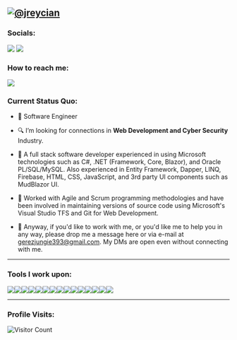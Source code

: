 [![@jreycian](https://raw.githubusercontent.com/jungietrash/jungietrash/main/assets/jungie.gif)](https://facebook.com/jreycian)
------------------------------------------- 
### Socials: 
<a href="https://www.linkedin.com/in/jreycian/"><img src="https://img.shields.io/badge/jreycian-%230077B5.svg?&style=for-the-badge&logo=linkedin&logoColor=white"></a> <a href="https://www.facebook.com/Jjforevs/"><img src="https://img.shields.io/badge/jungiegerez-1877F2?style=for-the-badge&logo=facebook&logoColor=white"></a>
<br>
### How to reach me: 
<a href="mailto: jrsaraosos@gmail.com">
<img src="https://img.shields.io/badge/-jrsaraosos%40gmail.com-7B83EB?&style=for-the-badge&logo=Microsoft-outlook&logoColor=white" ></a>

### Current Status Quo:

- 💼 Software Engineer
- 🔍 I’m looking for connections in <strong>Web Development and Cyber Security</strong> Industry.
- 💬 A full stack software developer experienced in using Microsoft technologies such as C#, .NET (Framework, Core, Blazor), and Oracle PL/SQL/MySQL. Also experienced in Entity Framework, Dapper, LINQ, Firebase, HTML, CSS, JavaScript, and 3rd party UI components such as MudBlazor UI.</p>

- 💬 Worked with Agile and Scrum programming methodologies and have been involved in maintaining versions of source code using Microsoft's Visual Studio TFS and Git for Web Development.

- 💬 Anyway, if you'd like to work with me, or you'd like me to help you in any way, please drop me a message here or via e-mail at <a href="mailto:gerezjungie393@gmail.com">gerezjungie393@gmail.com</a>. My DMs are open even without connecting with me.

------------------------------------------- 

### Tools I work upon:

<div style="display: flex; flex-wrap: wrap;">
<img src="https://img.shields.io/badge/HTML5-%23E34F26.svg?style=for-the-badge&logo=html5&logoColor=white"> 
<img src="https://img.shields.io/badge/CSS3-%2314354C.svg?style=for-the-badge&logo=css3&logoColor=white"> 
<img src="https://img.shields.io/badge/C%23-%23239120.svg?style=for-the-badge&logo=c-sharp&logoColor=white"> 
<img src="https://img.shields.io/badge/Blazor-512BD4.svg?style=for-the-badge&logo=blazor&logoColor=white"> 
<img src="https://img.shields.io/badge/Bootstrap-563D7C.svg?style=for-the-badge&logo=bootstrap&logoColor=white"> 
<img src="https://img.shields.io/badge/SQL-4479A1.svg?style=for-the-badge&logo=sql&logoColor=white"> 
<img src="https://img.shields.io/badge/MySQL-4479A1.svg?style=for-the-badge&logo=mysql&logoColor=white"> 
<img src="https://img.shields.io/badge/Dapper-FFC107.svg?style=for-the-badge&logo=dapper&logoColor=black"> 
<img src="https://img.shields.io/badge/Oracle-F80000.svg?style=for-the-badge&logo=oracle&logoColor=white"> 
<img src="https://img.shields.io/badge/Visual%20Studio-5C2D91.svg?style=for-the-badge&logo=visual-studio&logoColor=white"> 
<img src="https://img.shields.io/badge/Entity%20Framework-512BD4.svg?style=for-the-badge&logo=.net&logoColor=white"> 
<img src="https://img.shields.io/badge/LINQ-512BD4.svg?style=for-the-badge&logo=linq&logoColor=white"> 
<img src="https://img.shields.io/badge/Firebase-FFCA28.svg?style=for-the-badge&logo=firebase&logoColor=black"> 
<img src="https://img.shields.io/badge/Git-F05032.svg?style=for-the-badge&logo=git&logoColor=white"> 
<img src="https://img.shields.io/badge/Microsoft%20TFS-0078D7.svg?style=for-the-badge&logo=visual-studio&logoColor=white">
</div>

------------------------------------------- 

### Profile Visits:
![Visitor Count](https://profile-counter.glitch.me/{jungietrash}/count.svg)
